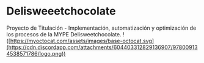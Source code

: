 # Delisweeetchocolate
Proyecto de Titulación - Implementación, automatización y optimización de los procesos de la MYPE Delisweetchocolate.
!([https://myoctocat.com/assets/images/base-octocat.svg](https://cdn.discordapp.com/attachments/604403312829136907/978009134538571786/logo.png))
